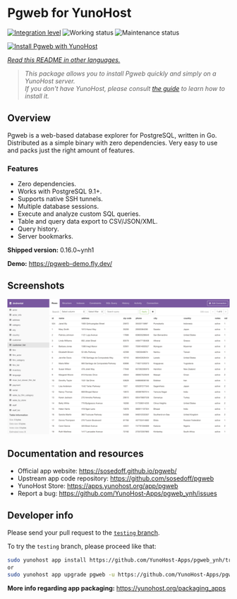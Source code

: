 <!--
N.B.: This README was automatically generated by <https://github.com/YunoHost/apps/tree/master/tools/readme_generator>
It shall NOT be edited by hand.
-->

# Pgweb for YunoHost

[![Integration level](https://dash.yunohost.org/integration/pgweb.svg)](https://ci-apps.yunohost.org/ci/apps/pgweb/) ![Working status](https://ci-apps.yunohost.org/ci/badges/pgweb.status.svg) ![Maintenance status](https://ci-apps.yunohost.org/ci/badges/pgweb.maintain.svg)

[![Install Pgweb with YunoHost](https://install-app.yunohost.org/install-with-yunohost.svg)](https://install-app.yunohost.org/?app=pgweb)

*[Read this README in other languages.](./ALL_README.md)*

> *This package allows you to install Pgweb quickly and simply on a YunoHost server.*  
> *If you don't have YunoHost, please consult [the guide](https://yunohost.org/install) to learn how to install it.*

## Overview

Pgweb is a web-based database explorer for PostgreSQL, written in Go. Distributed as a simple binary with zero dependencies. Very easy to use and packs just the right amount of features.

### Features

- Zero dependencies.
- Works with PostgreSQL 9.1+.
- Supports native SSH tunnels.
- Multiple database sessions.
- Execute and analyze custom SQL queries.
- Table and query data export to CSV/JSON/XML.
- Query history.
- Server bookmarks.


**Shipped version:** 0.16.0~ynh1

**Demo:** <https://pgweb-demo.fly.dev/>

## Screenshots

![Screenshot of Pgweb](./doc/screenshots/screenshot.png)

## Documentation and resources

- Official app website: <https://sosedoff.github.io/pgweb/>
- Upstream app code repository: <https://github.com/sosedoff/pgweb>
- YunoHost Store: <https://apps.yunohost.org/app/pgweb>
- Report a bug: <https://github.com/YunoHost-Apps/pgweb_ynh/issues>

## Developer info

Please send your pull request to the [`testing` branch](https://github.com/YunoHost-Apps/pgweb_ynh/tree/testing).

To try the `testing` branch, please proceed like that:

```bash
sudo yunohost app install https://github.com/YunoHost-Apps/pgweb_ynh/tree/testing --debug
or
sudo yunohost app upgrade pgweb -u https://github.com/YunoHost-Apps/pgweb_ynh/tree/testing --debug
```

**More info regarding app packaging:** <https://yunohost.org/packaging_apps>
